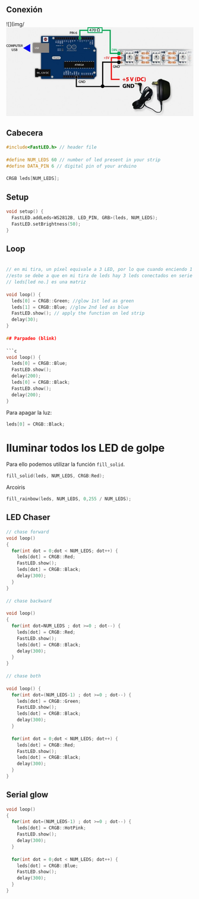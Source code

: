 ## Conexión

![](img/![](img/2022-10-12-16-11-20.png)


## Cabecera

```c
#include<FastLED.h> // header file

#define NUM_LEDS 60 // number of led present in your strip
#define DATA_PIN 6 // digital pin of your arduino

CRGB leds[NUM_LEDS];
```

## Setup

```c
void setup() {
  FastLED.addLeds<WS2812B, LED_PIN, GRB>(leds, NUM_LEDS);
  FastLED.setBrightness(50);
}
```

## Loop

```c

// en mi tira, un píxel equivale a 3 LED, por lo que cuando enciendo 1 LED como en el código, 3 LED brillaron
//esto se debe a que en mi tira de leds hay 3 leds conectados en serie y controlados por ws28111 en 12v
// leds[led no.] es una matriz

void loop() {
  leds[0] = CRGB::Green; //glow 1st led as green
  leds[1] = CRGB::Blue; //glow 2nd led as blue
  FastLED.show(); // apply the function on led strip
  delay(30);
}

## Parpadeo (blink)

```c
void loop() { 
  leds[0] = CRGB::Blue;
  FastLED.show(); 
  delay(200);
  leds[0] = CRGB::Black;
  FastLED.show();
  delay(200);
}
```

Para apagar la luz:

```c
leds[0] = CRGB::Black;
```

# Iluminar todos los LED de golpe

Para ello podemos utilizar la función `fill_solid`.

```c
fill_solid(leds, NUM_LEDS, CRGB:Red);
```

Arcoiris

```c 
fill_rainbow(leds, NUM_LEDS, 0,255 / NUM_LEDS);
```

## LED Chaser

```c
// chase forward
void loop()
{
  for(int dot = 0;dot < NUM_LEDS; dot++) { 
    leds[dot] = CRGB::Red;
    FastLED.show();
    leds[dot] = CRGB::Black;
    delay(300);
  }
}

// chase backward

void loop()
{ 
  for(int dot=NUM_LEDS ; dot >=0 ; dot--) {
    leds[dot] = CRGB::Red;
    FastLED.show();
    leds[dot] = CRGB::Black;
    delay(300);
  }
}

// chase both

void loop() { 
  for(int dot=(NUM_LEDS-1) ; dot >=0 ; dot--) {
    leds[dot] = CRGB::Green;
    FastLED.show();
    leds[dot] = CRGB::Black;
    delay(300);
  }

  for(int dot = 0;dot < NUM_LEDS; dot++) { 
    leds[dot] = CRGB::Red;
    FastLED.show();
    leds[dot] = CRGB::Black;
    delay(300);
  }
}
```

## Serial glow

```c
void loop()
{
  for(int dot=(NUM_LEDS-1) ; dot >=0 ; dot--) { 
    leds[dot] = CRGB::HotPink;
    FastLED.show();
    delay(300);
  }

  for(int dot = 0;dot < NUM_LEDS; dot++) {
    leds[dot] = CRGB::Blue;
    FastLED.show();
    delay(300);
  }
}

```
